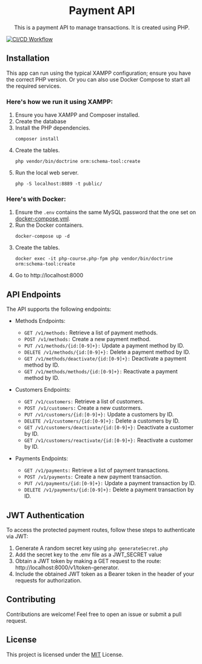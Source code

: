 <h1 align="center">Payment API</h1>
<p align="center">
This is a payment API to manage transactions. It is created using PHP.
</p>

[![CI/CD Workflow](https://github.com/demarillacizere/payment-api/actions/workflows/continuous-integration.yml/badge.svg)](https://github.com/demarillacizere/payment-api/actions/workflows/continuous-integration.yml)
## Installation

This app can run using the typical XAMPP configuration; ensure you have the correct PHP version. Or you can also use Docker Compose to start all the required services.

### Here's how we run it using XAMPP:

1. Ensure you have XAMPP and Composer installed.
2. Create the database
3. Install the PHP dependencies.
   ````
   composer install
   ````
4. Create the tables.
   ```
   php vendor/bin/doctrine orm:schema-tool:create 
   ````
5. Run the local web server.
   ```
   php -S localhost:8889 -t public/
   ````

### Here's with Docker:

1. Ensure the `.env` contains the same MySQL password that the one set on [docker-compose.yml](./docker-compose.yml).
2. Run the Docker containers.
   ````
   docker-compose up -d
   ````
3. Create the tables.
   ```
   docker exec -it php-course.php-fpm php vendor/bin/doctrine orm:schema-tool:create 
   ````
4. Go to http://localhost:8000

## API Endpoints

The API supports the following endpoints:

- Methods Endpoints:
    - `GET /v1/methods:` Retrieve a list of payment methods.
    - `POST /v1/methods:` Create a new payment method.
    - `PUT /v1/methods/{id:[0-9]+}:` Update a payment method by ID.
    - `DELETE /v1/methods/{id:[0-9]+}:` Delete a payment method by ID.
    - `GET /v1/methods/deactivate/{id:[0-9]+}:` Deactivate a payment method by ID.
    - `GET /v1/methods/methods/{id:[0-9]+}:` Reactivate a payment method by ID.

- Customers Endpoints:
    - `GET /v1/customers:` Retrieve a list of customers.
    - `POST /v1/customers:` Create a new custormers.
    - `PUT /v1/customers/{id:[0-9]+}:` Update a customers by ID.
    - `DELETE /v1/customers/{id:[0-9]+}:` Delete a customers by ID.
    - `GET /v1/customers/deactivate/{id:[0-9]+}:` Deactivate a customer by ID.
    - `GET /v1/customers/reactivate/{id:[0-9]+}:` Reactivate a customer by ID.

- Payments Endpoints:
    - `GET /v1/payments:` Retrieve a list of payment transactions.
    - `POST /v1/payments:` Create a new payment transaction.
    - `PUT /v1/payments/{id:[0-9]+}:` Update a payment transaction by ID.
    - `DELETE /v1/payments/{id:[0-9]+}:` Delete a payment transaction by ID.

## JWT Authentication

To access the protected payment routes, follow these steps to authenticate via JWT:

1. Generate A random secret key using ```php generateSecret.php```
2. Add the secret key to the .env file as a JWT_SECRET value
3. Obtain a JWT token by making a GET request to the route: http://localhost:8000/v1/token-generator.
4. Include the obtained JWT token as a Bearer token in the header of your requests for authorization.

## Contributing

Contributions are welcome! Feel free to open an issue or submit a pull request.

## License

This project is licensed under the [MIT](license) License.
